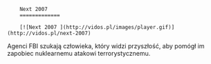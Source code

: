 
        Next 2007 
        =============
        
        [![Next 2007 ](http://vidos.pl/images/player.gif)](http://vidos.pl/next-2007)
        
        
 Agenci FBI szukają człowieka, który widzi przyszłość, aby pomógł im zapobiec nuklearnemu atakowi terrorystycznemu.
    